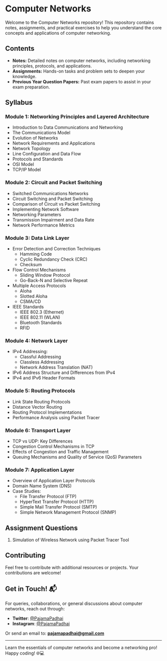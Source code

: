 # Computer Networks

Welcome to the Computer Networks repository! This repository contains notes, assignments, and practical exercises to help you understand the core concepts and applications of computer networking.

## Contents

- **Notes:** Detailed notes on computer networks, including networking principles, protocols, and applications.
- **Assignments:** Hands-on tasks and problem sets to deepen your knowledge.
- **Previous Year Question Papers:** Past exam papers to assist in your exam preparation.

## Syllabus

### Module 1: Networking Principles and Layered Architecture
- Introduction to Data Communications and Networking
- The Communications Model
- Evolution of Networks
- Network Requirements and Applications
- Network Topology
- Line Configuration and Data Flow
- Protocols and Standards
- OSI Model
- TCP/IP Model

### Module 2: Circuit and Packet Switching
- Switched Communications Networks
- Circuit Switching and Packet Switching
- Comparison of Circuit vs Packet Switching
- Implementing Network Software
- Networking Parameters
- Transmission Impairment and Data Rate
- Network Performance Metrics

### Module 3: Data Link Layer
- Error Detection and Correction Techniques
  - Hamming Code
  - Cyclic Redundancy Check (CRC)
  - Checksum
- Flow Control Mechanisms
  - Sliding Window Protocol
  - Go-Back-N and Selective Repeat
- Multiple Access Protocols
  - Aloha
  - Slotted Aloha
  - CSMA/CD
- IEEE Standards
  - IEEE 802.3 (Ethernet)
  - IEEE 802.11 (WLAN)
  - Bluetooth Standards
  - RFID

### Module 4: Network Layer
- IPv4 Addressing:
  - Classful Addressing
  - Classless Addressing
  - Network Address Translation (NAT)
- IPv6 Address Structure and Differences from IPv4
- IPv4 and IPv6 Header Formats

### Module 5: Routing Protocols
- Link State Routing Protocols
- Distance Vector Routing
- Routing Protocol Implementations
- Performance Analysis using Packet Tracer

### Module 6: Transport Layer
- TCP vs UDP: Key Differences
- Congestion Control Mechanisms in TCP
- Effects of Congestion and Traffic Management
- Queuing Mechanisms and Quality of Service (QoS) Parameters

### Module 7: Application Layer
- Overview of Application Layer Protocols
- Domain Name System (DNS)
- Case Studies:
  - File Transfer Protocol (FTP)
  - HyperText Transfer Protocol (HTTP)
  - Simple Mail Transfer Protocol (SMTP)
  - Simple Network Management Protocol (SNMP)

## Assignment Questions

1. Simulation of Wireless Network using Packet Tracer Tool

## Contributing

Feel free to contribute with additional resources or projects. Your contributions are welcome!

## Get in Touch! 📬

For queries, collaborations, or general discussions about computer networks, reach out through:

- **Twitter**: [@PajamaPadhai](https://twitter.com/PajamaPadhai)
- **Instagram**: [@PajamaPadhai](https://instagram.com/PajamaPadhai)

Or send an email to: **pajamapadhai@gmail.com**

---

Learn the essentials of computer networks and become a networking pro! Happy coding! 🌐💻
